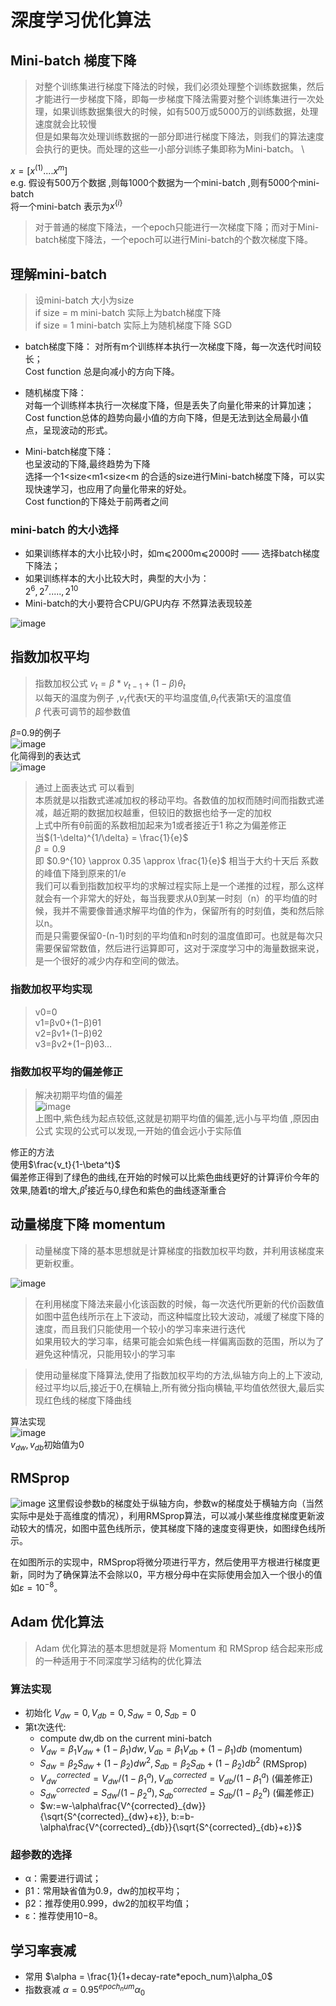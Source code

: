# 深度学习优化算法 


## Mini-batch 梯度下降
> 对整个训练集进行梯度下降法的时候，我们必须处理整个训练数据集，然后才能进行一步梯度下降，即每一步梯度下降法需要对整个训练集进行一次处理，如果训练数据集很大的时候，如有500万或5000万的训练数据，处理速度就会比较慢  
> 但是如果每次处理训练数据的一部分即进行梯度下降法，则我们的算法速度会执行的更快。而处理的这些一小部分训练子集即称为Mini-batch。
\

$x=[x^{(1)}....x^{m}]$  
e.g. 假设有500万个数据 ,则每1000个数据为一个mini-batch ,则有5000个mini-batch  
将一个mini-batch 表示为$x^{\{i\}}$

>对于普通的梯度下降法，一个epoch只能进行一次梯度下降；而对于Mini-batch梯度下降法，一个epoch可以进行Mini-batch的个数次梯度下降。 

## 理解mini-batch 
>设mini-batch 大小为size  
if  size = m mini-batch 实际上为batch梯度下降  
if size = 1 mini-batch 实际上为随机梯度下降 SGD
* batch梯度下降： 
对所有m个训练样本执行一次梯度下降，每一次迭代时间较长；  
Cost function 总是向减小的方向下降。 

* 随机梯度下降：   
对每一个训练样本执行一次梯度下降，但是丢失了向量化带来的计算加速；  
Cost function总体的趋势向最小值的方向下降，但是无法到达全局最小值点，呈现波动的形式。 

* Mini-batch梯度下降：   
也呈波动的下降,最终趋势为下降  
选择一个1<size<m1<size<m 的合适的size进行Mini-batch梯度下降，可以实现快速学习，也应用了向量化带来的好处。  
Cost function的下降处于前两者之间  

### mini-batch 的大小选择 

* 如果训练样本的大小比较小时，如m⩽2000m⩽2000时 —— 选择batch梯度下降法；  
* 如果训练样本的大小比较大时，典型的大小为：   
$2^6,2^7.....,2^10$
*  Mini-batch的大小要符合CPU/GPU内存  不然算法表现较差

![image](https://img-blog.csdn.net/20171011095046354?watermark/2/text/aHR0cDovL2Jsb2cuY3Nkbi5uZXQvS29hbGFfVHJlZQ==/font/5a6L5L2T/fontsize/400/fill/I0JBQkFCMA==/dissolve/70/gravity/SouthEast)  

## 指数加权平均  
> 指数加权公式 $v_t = \beta*v_{t-1}+(1-\beta)\theta_t$   
> 以每天的温度为例子 ,$v_t$代表t天的平均温度值,$\theta_t$代表第t天的温度值  
> $\beta$ 代表可调节的超参数值  

$\beta$=0.9的例子  
![image](https://pic2.zhimg.com/80/v2-d867aab342a51b94bf9ba54302138c9d_hd.jpg)  
化简得到的表达式  
![image](https://pic4.zhimg.com/80/v2-ab8fb1f005f9a0f17ff8d040ff0e276f_hd.jpg)  
> 通过上面表达式 可以看到  
> 本质就是以指数式递减加权的移动平均。各数值的加权而随时间而指数式递减，越近期的数据加权越重，但较旧的数据也给予一定的加权   
> 上式中所有θ前面的系数相加起来为1或者接近于1 称之为偏差修正  
> 当$(1-\delta)^{1/\delta} = \frac{1}{e}$  
>  $\beta=0.9$  
> 即 $0.9^{10} \approx 0.35 \approx \frac{1}{e}$ 相当于大约十天后 系数的峰值下降到原来的1/e  
> 我们可以看到指数加权平均的求解过程实际上是一个递推的过程，那么这样就会有一个非常大的好处，每当我要求从0到某一时刻（n）的平均值的时候，我并不需要像普通求解平均值的作为，保留所有的时刻值，类和然后除以n。  
> 而是只需要保留0-(n-1)时刻的平均值和n时刻的温度值即可。也就是每次只需要保留常数值，然后进行运算即可，这对于深度学习中的海量数据来说，是一个很好的减少内存和空间的做法。  

### 指数加权平均实现
> v0=0  
> v1=βv0+(1−β)θ1  
> v2=βv1+(1−β)θ2  
> v3=βv2+(1−β)θ3…

### 指数加权平均的偏差修正  
>解决初期平均值的偏差  
![image](https://img-blog.csdn.net/20171011110513055?watermark/2/text/aHR0cDovL2Jsb2cuY3Nkbi5uZXQvS29hbGFfVHJlZQ==/font/5a6L5L2T/fontsize/400/fill/I0JBQkFCMA==/dissolve/70/gravity/SouthEast)  
> 上图中,紫色线为起点较低,这就是初期平均值的偏差,远小与平均值 ,原因由公式 实现的公式可以发现,一开始的值会远小于实际值  

修正的方法  
使用$\frac{v_t}{1-\beta^t}$   
偏差修正得到了绿色的曲线,在开始的时候可以比紫色曲线更好的计算评价今年的效果,随着t的增大,$\beta^t$接近与0,绿色和紫色的曲线逐渐重合 

## 动量梯度下降 momentum  
> 动量梯度下降的基本思想就是计算梯度的指数加权平均数，并利用该梯度来更新权重。   

![image](https://img-blog.csdn.net/20171011150017694?watermark/2/text/aHR0cDovL2Jsb2cuY3Nkbi5uZXQvS29hbGFfVHJlZQ==/font/5a6L5L2T/fontsize/400/fill/I0JBQkFCMA==/dissolve/70/gravity/SouthEast)  

> 在利用梯度下降法来最小化该函数的时候，每一次迭代所更新的代价函数值如图中蓝色线所示在上下波动，而这种幅度比较大波动，减缓了梯度下降的速度，而且我们只能使用一个较小的学习率来进行迭代  
>   如果用较大的学习率，结果可能会如紫色线一样偏离函数的范围，所以为了避免这种情况，只能用较小的学习率

> 使用动量梯度下降算法,使用了指数加权平均的方法,纵轴方向上的上下波动,经过平均以后,接近于0,在横轴上,所有微分指向横轴,平均值依然很大,最后实现红色线的梯度下降曲线

算法实现  
![image](https://img-blog.csdn.net/20171011151043703?watermark/2/text/aHR0cDovL2Jsb2cuY3Nkbi5uZXQvS29hbGFfVHJlZQ==/font/5a6L5L2T/fontsize/400/fill/I0JBQkFCMA==/dissolve/70/gravity/SouthEast)  
$v_{dw},v_{db}$初始值为0  


## RMSprop  
![image](https://img-blog.csdn.net/20171011154131345?watermark/2/text/aHR0cDovL2Jsb2cuY3Nkbi5uZXQvS29hbGFfVHJlZQ==/font/5a6L5L2T/fontsize/400/fill/I0JBQkFCMA==/dissolve/70/gravity/SouthEast)
 这里假设参数b的梯度处于纵轴方向，参数w的梯度处于横轴方向（当然实际中是处于高维度的情况），利用RMSprop算法，可以减小某些维度梯度更新波动较大的情况，如图中蓝色线所示，使其梯度下降的速度变得更快，如图绿色线所示。

在如图所示的实现中，RMSprop将微分项进行平方，然后使用平方根进行梯度更新，同时为了确保算法不会除以0，平方根分母中在实际使用会加入一个很小的值如$ε=10^{-8}$。

## Adam 优化算法  
> Adam 优化算法的基本思想就是将 Momentum 和 RMSprop 结合起来形成的一种适用于不同深度学习结构的优化算法  
### 算法实现  
*  初始化 $V_{dw}=0 ,V_{db}=0,S_{dw}=0,S_{db}=0$  
*  第t次迭代:  
    * compute dw,db on the current mini-batch 
    * $V_{dw}=\beta_{1}V_{dw}+(1-\beta_{1})dw,
        V_{db}=\beta_{1}V_{db}+(1-\beta_{1})db$  (momentum)
    * $S_{dw}=\beta_{2}S_{dw}+(1-\beta_{2})dw^2,
        S_{db}=\beta_{2}S_{db}+(1-\beta_{2})db^2$  (RMSprop)
    * $V^{corrected}_{dw}=V_{dw}/(1-\beta^a_{1}),
     V^{corrected}_{db}=V_{db}/(1-\beta^a_{1})$ (偏差修正)
    * $S^{corrected}_{dw}=S_{dw}/(1-\beta^a_{2}),
     S^{corrected}_{db}=S_{db}/(1-\beta^a_{2})$ (偏差修正)
    * $w:=w-\alpha\frac{V^{corrected}_{dw}}{\sqrt{S^{corrected}_{dw}+ε}},
     b:=b-\alpha\frac{V^{corrected}_{db}}{\sqrt{S^{corrected}_{db}+ε}}$ 

### 超参数的选择 
* α：需要进行调试；
* β1：常用缺省值为0.9，dw的加权平均；
* β2：推荐使用0.999，dw2的加权平均值；
* ε：推荐使用10−8。  
  
## 学习率衰减 
 * 常用 
        $\alpha = \frac{1}{1+decay-rate*epoch_num}\alpha_0$  
* 指数衰减 
        $\alpha  = 0.95^{epoch_num}\alpha_0$
